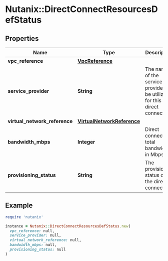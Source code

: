 # Nutanix::DirectConnectResourcesDefStatus

## Properties

| Name | Type | Description | Notes |
| ---- | ---- | ----------- | ----- |
| **vpc_reference** | [**VpcReference**](VpcReference.md) |  | [optional] |
| **service_provider** | **String** | The name of the service provider to be utilized for this direct connect  | [optional] |
| **virtual_network_reference** | [**VirtualNetworkReference**](VirtualNetworkReference.md) |  | [optional] |
| **bandwidth_mbps** | **Integer** | Direct connect total bandwidth in Mbps. | [optional] |
| **provisioning_status** | **String** | The provisioning status of the direct connect. | [optional] |

## Example

```ruby
require 'nutanix'

instance = Nutanix::DirectConnectResourcesDefStatus.new(
  vpc_reference: null,
  service_provider: null,
  virtual_network_reference: null,
  bandwidth_mbps: null,
  provisioning_status: null
)
```

